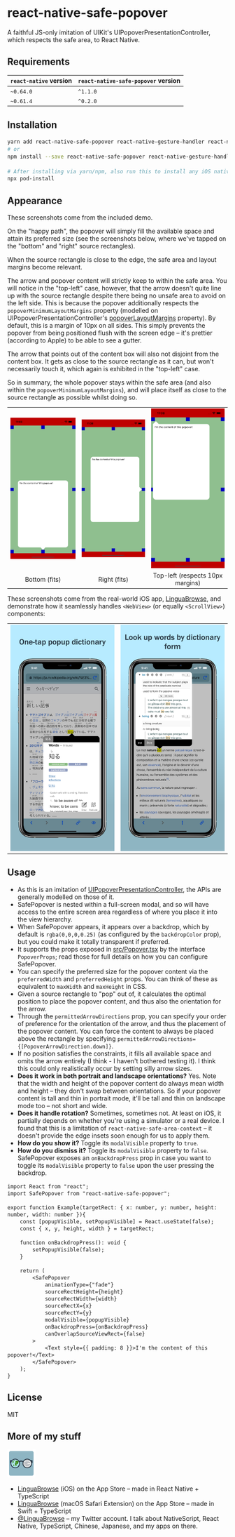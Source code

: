 # react-native-safe-popover

A faithful JS-only imitation of UIKit's UIPopoverPresentationController, which respects the safe area, to React Native.

## Requirements

`react-native` version | `react-native-safe-popover` version
------------ | -------------
`~0.64.0` | `^1.1.0`
`~0.61.4` | `^0.2.0`

## Installation

```sh
yarn add react-native-safe-popover react-native-gesture-handler react-native-safe-area-context
# or
npm install --save react-native-safe-popover react-native-gesture-handler react-native-safe-area-context

# After installing via yarn/npm, also run this to install any iOS native dependencies:
npx pod-install
```

## Appearance

These screenshots come from the included demo.

On the "happy path", the popover will simply fill the available space and attain its preferred size (see the screenshots below, where we've tapped on the "bottom" and "right" source rectangles).

When the source rectangle is close to the edge, the safe area and layout margins become relevant.

The arrow and popover content will strictly keep to within the safe area. You will notice in the "top-left" case, however, that the arrow doesn't quite line up with the source rectangle despite there being no unsafe area to avoid on the left side. This is because the popover additionally respects the `popoverMinimumLayoutMargins` property (modelled on UIPopoverPresentationController's [popoverLayoutMargins](https://developer.apple.com/documentation/uikit/uipopoverpresentationcontroller/1622323-popoverlayoutmargins?language=objc) property). By default, this is a margin of 10px on all sides. This simply prevents the popover from being positioned flush with the screen edge – it's prettier (according to Apple) to be able to see a gutter.

The arrow that points out of the content box will also not disjoint from the content box. It gets as close to the source rectangle as it can, but won't necessarily touch it, which again is exhibited in the "top-left" case.

So in summary, the whole popover stays within the safe area (and also within the `popoverMinimumLayoutMargins`), and will place itself as close to the source rectangle as possible whilst doing so.

<table>
    <tbody>
        <tr>
            <td align="center" valign="middle">
                <img width="200px" src="/github/bottom.png"/>
            </td>
            <td align="center" valign="middle">
                <img width="200px" src="/github/right.png"/>
            </td>
            <td align="center" valign="middle">
                <img width="200px" src="/github/top-left.png"/>
            </td>
        </tr>
        <tr>
            <td align="center" valign="middle">
                Bottom (fits)
            </td>
            <td align="center" valign="middle">
                Right (fits)
            </td>
            <td align="center" valign="middle">
                Top-left (respects 10px margins)
            </td>
        </tr>
    </tbody>
</table>

These screenshots come from the real-world iOS app, [LinguaBrowse](https://itunes.apple.com/us/app/linguabrowse/id1281350165?ls=1&mt=8), and demonstrate how it seamlessly handles `<WebView>` (or equally `<ScrollView>`) components:

<table>
    <tbody>
        <tr>
            <td align="center" valign="middle">
                <img width="300px" src="/github/realworld-1.png"/>
            </td>
            <td align="center" valign="middle">
                <img width="300px" src="/github/realworld-2.png"/>
            </td>
        </tr>
    </tbody>
</table>

## Usage

* As this is an imitation of [UIPopoverPresentationController](https://developer.apple.com/documentation/uikit/uipopoverpresentationcontroller), the APIs are generally modelled on those of it.
* SafePopover is nested within a full-screen modal, and so will have access to the entire screen area regardless of where you place it into the view hierarchy.
* When SafePopover appears, it appears over a backdrop, which by default is `rgba(0,0,0,0.25)` (as configured by the `backdropColor` prop), but you could make it totally transparent if preferred.
* It supports the props exposed in [src/Popover.tsx](/src/Popover.tsx) by the interface `PopoverProps`; read those for full details on how you can configure SafePopover.
* You can specify the preferred size for the popover content via the `preferredWidth` and `preferredHeight` props. You can think of these as equivalent to `maxWidth` and `maxHeight` in CSS.
* Given a source rectangle to "pop" out of, it calculates the optimal position to place the popover content, and thus also the orientation for the arrow.
* Through the `permittedArrowDirections` prop, you can specify your order of preference for the orientation of the arrow, and thus the placement of the popover content. You can force the content to always be placed above the rectangle by specifying `permittedArrowDirections={[PopoverArrowDirection.down]}`.
* If no position satisfies the constraints, it fills all available space and omits the arrow entirely (I think - I haven't bothered testing it). I think this could only realistically occur by setting silly arrow sizes.
* **Does it work in both portrait and landscape orientations?** Yes. Note that the width and height of the popover content do always mean width and height – they don't swap between orientations. So if your popover content is tall and thin in portrait mode, it'll be tall and thin on landscape mode too – not short and wide.
* **Does it handle rotation?** Sometimes, sometimes not. At least on iOS, it partially depends on whether you're using a simulator or a real device. I found that this is a limitation of `react-native-safe-area-context` – it doesn't provide the edge insets soon enough for us to apply them.
* **How do you show it?** Toggle its `modalVisible` property to `true`.
* **How do you dismiss it?** Toggle its `modalVisible` property to `false`. SafePopover exposes an `onBackdropPress` prop in case you want to toggle its `modalVisible` property to `false` upon the user pressing the backdrop.

```tsx
import React from "react";
import SafePopover from "react-native-safe-popover";

export function Example(targetRect: { x: number, y: number, height: number, width: number }){
    const [popupVisible, setPopupVisible] = React.useState(false);
    const { x, y, height, width } = targetRect;

    function onBackdropPress(): void {
        setPopupVisible(false);
    }

    return (
        <SafePopover
            animationType={"fade"}
            sourceRectHeight={height}
            sourceRectWidth={width}
            sourceRectX={x}
            sourceRectY={y}
            modalVisible={popupVisible}
            onBackdropPress={onBackdropPress}
            canOverlapSourceViewRect={false}
        >
            <Text style={{ padding: 8 }}>I'm the content of this popover!</Text>
        </SafePopover>
    );
}
```

## License

MIT

## More of my stuff

<img src="/github/LinguaBrowse.png" width="64px"/>

* [LinguaBrowse](https://itunes.apple.com/us/app/linguabrowse/id1281350165?ls=1&mt=8) (iOS) on the App Store – made in React Native + TypeScript
* [LinguaBrowse](https://itunes.apple.com/gb/app/linguabrowse/id1422884180?mt=12) (macOS Safari Extension) on the App Store – made in Swift + TypeScript
* [@LinguaBrowse](https://twitter.com/LinguaBrowse) – my Twitter account. I talk about NativeScript, React Native, TypeScript, Chinese, Japanese, and my apps on there.